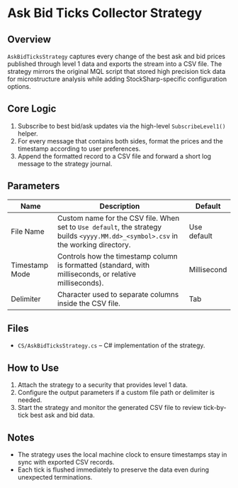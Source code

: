 # Ask Bid Ticks Collector Strategy

## Overview

`AskBidTicksStrategy` captures every change of the best ask and bid prices published through level 1 data and exports the stream into a CSV file. The strategy mirrors the original MQL script that stored high precision tick data for microstructure analysis while adding StockSharp-specific configuration options.

## Core Logic

1. Subscribe to best bid/ask updates via the high-level `SubscribeLevel1()` helper.
2. For every message that contains both sides, format the prices and the timestamp according to user preferences.
3. Append the formatted record to a CSV file and forward a short log message to the strategy journal.

## Parameters

| Name | Description | Default |
| --- | --- | --- |
| File Name | Custom name for the CSV file. When set to `Use default`, the strategy builds `<yyyy.MM.dd>_<symbol>.csv` in the working directory. | Use default |
| Timestamp Mode | Controls how the timestamp column is formatted (standard, with milliseconds, or relative milliseconds). | Millisecond |
| Delimiter | Character used to separate columns inside the CSV file. | Tab |

## Files

- `CS/AskBidTicksStrategy.cs` – C# implementation of the strategy.

## How to Use

1. Attach the strategy to a security that provides level 1 data.
2. Configure the output parameters if a custom file path or delimiter is needed.
3. Start the strategy and monitor the generated CSV file to review tick-by-tick best ask and bid data.

## Notes

- The strategy uses the local machine clock to ensure timestamps stay in sync with exported CSV records.
- Each tick is flushed immediately to preserve the data even during unexpected terminations.
